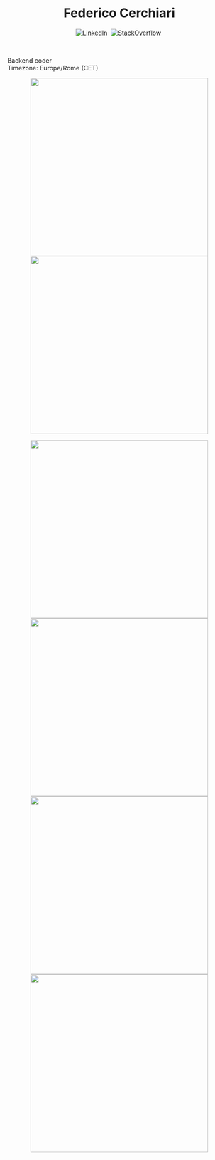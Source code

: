 <p>
  <h1 align="center"><b>Federico Cerchiari</h1></b>
  <p align="center">
  <a href="https://www.linkedin.com/in/federico-cerchiari-4b0a9a45"><img src="https://img.shields.io/badge/linkedin-%230077B5.svg?&style=for-the-badge&logo=linkedin&logoColor=white" alt="LinkedIn" /></a>&nbsp;
  <a href="https://stackoverflow.com/users/3008185/hrabal"><img src="https://img.shields.io/stackexchange/stackoverflow/r/3008185?style=for-the-badge" alt="StackOverflow" /></a>&nbsp;</p>
</p><br />
<p>
Backend coder<br>
Timezone: Europe/Rome (CET)
</p>
<p align="center">
<img src="https://github-readme-stats.vercel.app/api?username=Hrabal&theme=noctis_minimus&show_icons=true&count_private=true" width="400"/>
<img src="https://github-readme-stats.vercel.app/api/top-langs/?username=Hrabal&layout=compact&theme=noctis_minimus%count_private=true" width="400" />
</p>
<p align="center">
  <p align="center">
    <a href="https://github.com/Hrabal/TemPy"><img src="https://github-readme-stats.vercel.app/api/pin/?username=hrabal&repo=tempy&theme=noctis_minimus" width="400"/></a>
    <a href="https://github.com/Hrabal/FlaskBase"><img src="https://github-readme-stats.vercel.app/api/pin/?username=hrabal&repo=FlaskBase&theme=noctis_minimus" width="400"/></a>
    <a href="https://github.com/Hrabal/YellowGen"><img src="https://github-readme-stats.vercel.app/api/pin/?username=hrabal&repo=YellowGen&theme=noctis_minimus" width="400"/></a>
    <a href="https://github.com/Hrabal/ClassCLI"><img src="https://github-readme-stats.vercel.app/api/pin/?username=hrabal&repo=ClassCLI&theme=noctis_minimus" width="400"/></a>
  </p>
</p>
